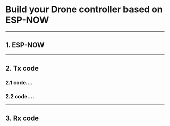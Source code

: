 # Build your Drone controller based on ESP-NOW

---
## 1. ESP-NOW


---
## 2. Tx code

### 2.1 code....
### 2.2 code....

---
## 3. Rx code
